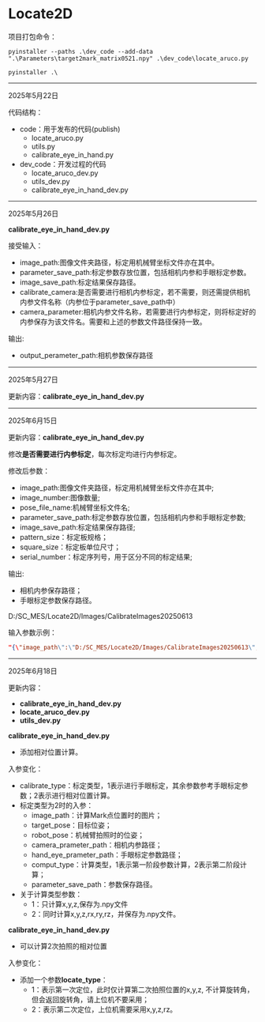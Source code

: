 # Locate2D

项目打包命令：
```shell
pyinstaller --paths .\dev_code --add-data ".\Parameters\target2mark_matrix0521.npy" .\dev_code\locate_aruco.py

pyinstaller .\
```

------
2025年5月22日

代码结构：

* code：用于发布的代码(publish)
  * locate_aruco.py
  * utils.py
  * calibrate_eye_in_hand.py
* dev_code：开发过程的代码
  * locate_aruco_dev.py
  * utils_dev.py
  * calibrate_eye_in_hand_dev.py

------
2025年5月26日

**calibrate_eye_in_hand_dev.py**

接受输入：
* image_path:图像文件夹路径，标定用机械臂坐标文件亦在其中。
* parameter_save_path:标定参数存放位置，包括相机内参和手眼标定参数。
* image_save_path:标定结果保存路径。
* calibrate_camera:是否需要进行相机内参标定，若不需要，则还需提供相机内参文件名称（内参位于parameter_save_path中）
* camera_parameter:相机内参文件名称，若需要进行内参标定，则将标定好的内参保存为该文件名。需要和上述的参数文件路径保持一致。

输出:
* output_perameter_path:相机参数保存路径

------
2025年5月27日

更新内容：**calibrate_eye_in_hand_dev.py**

-------
2025年6月15日

更新内容：**calibrate_eye_in_hand_dev.py**

修改**是否需要进行内参标定**，每次标定均进行内参标定。

修改后参数：
* image_path:图像文件夹路径，标定用机械臂坐标文件亦在其中;
* image_number:图像数量;
* pose_file_name:机械臂坐标文件名;
* parameter_save_path:标定参数存放位置，包括相机内参和手眼标定参数;
* image_save_path:标定结果保存路径;
* pattern_size：标定板规格；
* square_size：标定板单位尺寸；
* serial_number：标定序列号，用于区分不同的标定结果;

输出:
* 相机内参保存路径；
* 手眼标定参数保存路径。

D:/SC_MES/Locate2D/Images/CalibrateImages20250613

输入参数示例：
```json
"{\"image_path\":\"D:/SC_MES/Locate2D/Images/CalibrateImages20250613\",\"image_number\":\"19\",\"pose_file_name\":\"poses.txt\",\"parameter_save_path\":\"D:/SC_MES/Locate2D/Parameters\",\"image_save_path\":\"D:/SC_MES/Locate2D/Images/ResultImages/Calibrate\",\"pattern_size\":\"9 6\",\"square_size\":\"0.003\",\"serial_number\":\"20250615\"}"
```
-------
2025年6月18日

更新内容：
* **calibrate_eye_in_hand_dev.py**
* **locate_aruco_dev.py**
* **utils_dev.py**


**calibrate_eye_in_hand_dev.py**
* 添加相对位置计算。

入参变化：
* calibrate_type：标定类型，1表示进行手眼标定，其余参数参考手眼标定参数；2表示进行相对位置计算。
* 标定类型为2时的入参：
  * image_path：计算Mark点位置时的图片；
  * target_pose：目标位姿；
  * robot_pose：机械臂拍照时的位姿；
  * camera_prameter_path：相机内参路径；
  * hand_eye_prameter_path：手眼标定参数路径；
  * comput_type：计算类型，1表示第一阶段参数计算，2表示第二阶段计算；
  * parameter_save_path：参数保存路径。
* 关于计算类型参数：
  * 1：只计算x,y,z,保存为.npy文件
  * 2：同时计算x,y,z,rx,ry,rz，并保存为.npy文件。


**calibrate_eye_in_hand_dev.py**

* 可以计算2次拍照的相对位置

入参变化：
* 添加一个参数**locate_type**：
  * 1：表示第一次定位，此时仅计算第二次拍照位置的x,y,z, 不计算旋转角，但会返回旋转角，请上位机不要采用；
  * 2：表示第二次定位，上位机需要采用x,y,z,rz。

